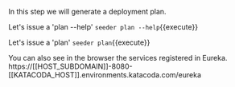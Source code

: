 In this step we will generate a deployment plan.

Let's issue a 'plan --help'
`seeder plan --help`{{execute}}

Let's issue a 'plan'
`seeder plan`{{execute}}

You can also see in the browser the services registered in Eureka.   
https://[[HOST_SUBDOMAIN]]-8080-[[KATACODA_HOST]].environments.katacoda.com/eureka

